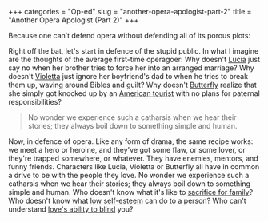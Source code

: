 +++
categories = "Op-ed"
slug = "another-opera-apologist-part-2"
title = "Another Opera Apologist (Part 2)"
+++

Because one can’t defend opera without defending all of its porous plots:

Right off the bat, let's start in defence of the stupid public. In what I imagine are the thoughts of the average first-time operagoer: Why doesn't [Lucia](http://www.metoperafamily.org/metopera/history/stories/synopsis.aspx?customid=55) just say no when her brother tries to force her into an arranged marriage? Why doesn't [Violetta](http://www.metoperafamily.org/metopera/season/synopsis/traviata) just ignore her boyfriend's dad to when he tries to break them up, waving around Bibles and guilt? Why doesn't [Butterfly](http://www.metoperafamily.org/metopera/season/synopsis/madama-butterfly) realize that she simply got knocked up by an [American tourist](http://en.wikipedia.org/wiki/Giacomo_Puccini) with no plans for paternal responsibilities?

> No wonder we experience such a catharsis when we hear their stories; they always boil down to something simple and human.

Now, in defence of opera. Like any form of drama, the same recipe works: we meet a hero or heroine, and they've got some flaw, or some lover, or they're trapped somewhere, or whatever. They have enemies, mentors, and funny friends. Characters like Lucia, Violetta or Butterfly all have in common a drive to be with the people they love. No wonder we experience such a catharsis when we hear their stories; they always boil down to something simple and human. Who doesn't know what it's like to [sacrifice for family](http://www.youtube.com/watch?v=Mtm82Q8N2Rc&ytsession=zcIGi7525eg0YLSXUEzieA8yJVjhJvxrLO3OxMk0VUh2dGuswWJ-lCqOG4JGNVVxNVImibMX5EKJ1MYSKrI-XWvCThnilKe13kJ5IgWVC0nZYzGB9ZPVX41OWbluos7g_7g5AQfw-QuunsJdP1vi4kzNdgDbM9u8afg_5B90oY2vQai-Hy6rPrT04bHSQHZDWGyMBNcYsELA0TFihLLwXAieVq9D_3xwBJXa0BuQQb5FvV9PRzTCcuxIM0Hz7VJayqWw6XYowYzwWKHTIVTnJqwkDi7L5sBfx980J0jycaEMy05LdEpDCOnmFgH9ZpP5HtVleA6b2ZjBcM0Aysu0zWcIa76ykU0Qg0jTWtCEGlTi99KyLoKLqmGUM5npheKDfBiUvSDfxmp8JW275NMucsovKiYJlvMedgqx087Igk4xkDWVejAD6OSFNa6ox435u-b6aDnnMacyE6OFQjLi2oAJ_EgcOkGZNpYX5tozZEuJ-oPZELkprP5BNU5EBl2IHMhi5oSguYUaK6NQSiVTgupHlsgSjx21qDlQdGWaL22Ppby2APvB5qYrNzqvzCUi6NPF5FLWrctFWhFNOTDKTkYuPAoeeUB-w5NiKozfBw7jHm4J6-fnPcaKHyTg9Z-u8unTz1OXSRd5HYy1HdcfFnXHmIppSY8125KPlW1sQSh0VTXfxcGlduGUpk0q0lrWkj-v-rLmJxK_s4CpwGbjCIyvzefKY2uSn9IEfTuPhOaLpyBaIKJx8MwL3S6_eXBucjhjUYCZ9HUvxiw--lQ4_Q)? Who doesn't know what [low self-esteem](http://www.youtube.com/watch?v=9qDNceGa-7k) can do to a person? Who can't understand [love's ability to blind](http://www.youtube.com/watch?v=1woH96ROG-c) you?
